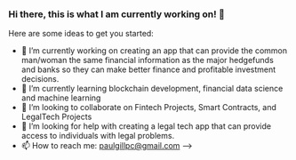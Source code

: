 ### Hi there, this is what I am currently working on! 👋

Here are some ideas to get you started:

- 🔭 I’m currently working on creating an app that can provide the common man/woman the same financial information as the major hedgefunds and banks so they can make better finance and profitable investment decisions.
- 🌱 I’m currently learning blockchain development, financial data science and machine learning
- 👯 I’m looking to collaborate on Fintech Projects, Smart Contracts, and LegalTech Projects
- 🤔 I’m looking for help with creating a legal tech app that can provide access to individuals with legal problems. 
- 📫 How to reach me: paulgillpc@gmail.com 
-->
